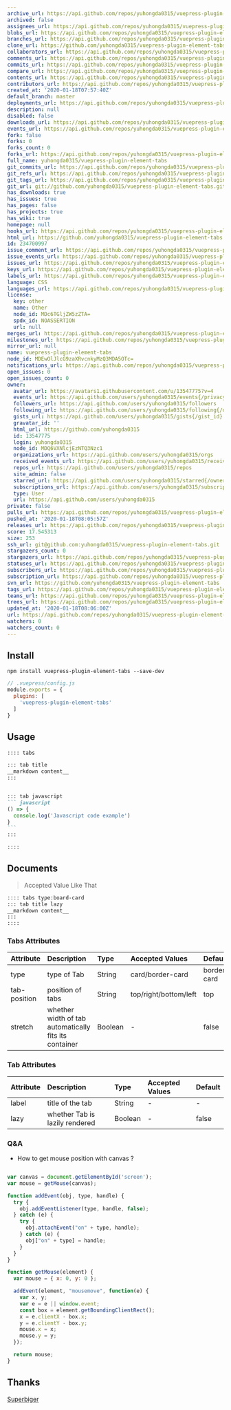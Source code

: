```yaml
---
archive_url: https://api.github.com/repos/yuhongda0315/vuepress-plugin-element-tabs/{archive_format}{/ref}
archived: false
assignees_url: https://api.github.com/repos/yuhongda0315/vuepress-plugin-element-tabs/assignees{/user}
blobs_url: https://api.github.com/repos/yuhongda0315/vuepress-plugin-element-tabs/git/blobs{/sha}
branches_url: https://api.github.com/repos/yuhongda0315/vuepress-plugin-element-tabs/branches{/branch}
clone_url: https://github.com/yuhongda0315/vuepress-plugin-element-tabs.git
collaborators_url: https://api.github.com/repos/yuhongda0315/vuepress-plugin-element-tabs/collaborators{/collaborator}
comments_url: https://api.github.com/repos/yuhongda0315/vuepress-plugin-element-tabs/comments{/number}
commits_url: https://api.github.com/repos/yuhongda0315/vuepress-plugin-element-tabs/commits{/sha}
compare_url: https://api.github.com/repos/yuhongda0315/vuepress-plugin-element-tabs/compare/{base}...{head}
contents_url: https://api.github.com/repos/yuhongda0315/vuepress-plugin-element-tabs/contents/{+path}
contributors_url: https://api.github.com/repos/yuhongda0315/vuepress-plugin-element-tabs/contributors
created_at: '2020-01-18T07:57:40Z'
default_branch: master
deployments_url: https://api.github.com/repos/yuhongda0315/vuepress-plugin-element-tabs/deployments
description: null
disabled: false
downloads_url: https://api.github.com/repos/yuhongda0315/vuepress-plugin-element-tabs/downloads
events_url: https://api.github.com/repos/yuhongda0315/vuepress-plugin-element-tabs/events
fork: false
forks: 0
forks_count: 0
forks_url: https://api.github.com/repos/yuhongda0315/vuepress-plugin-element-tabs/forks
full_name: yuhongda0315/vuepress-plugin-element-tabs
git_commits_url: https://api.github.com/repos/yuhongda0315/vuepress-plugin-element-tabs/git/commits{/sha}
git_refs_url: https://api.github.com/repos/yuhongda0315/vuepress-plugin-element-tabs/git/refs{/sha}
git_tags_url: https://api.github.com/repos/yuhongda0315/vuepress-plugin-element-tabs/git/tags{/sha}
git_url: git://github.com/yuhongda0315/vuepress-plugin-element-tabs.git
has_downloads: true
has_issues: true
has_pages: false
has_projects: true
has_wiki: true
homepage: null
hooks_url: https://api.github.com/repos/yuhongda0315/vuepress-plugin-element-tabs/hooks
html_url: https://github.com/yuhongda0315/vuepress-plugin-element-tabs
id: 234700997
issue_comment_url: https://api.github.com/repos/yuhongda0315/vuepress-plugin-element-tabs/issues/comments{/number}
issue_events_url: https://api.github.com/repos/yuhongda0315/vuepress-plugin-element-tabs/issues/events{/number}
issues_url: https://api.github.com/repos/yuhongda0315/vuepress-plugin-element-tabs/issues{/number}
keys_url: https://api.github.com/repos/yuhongda0315/vuepress-plugin-element-tabs/keys{/key_id}
labels_url: https://api.github.com/repos/yuhongda0315/vuepress-plugin-element-tabs/labels{/name}
language: CSS
languages_url: https://api.github.com/repos/yuhongda0315/vuepress-plugin-element-tabs/languages
license:
  key: other
  name: Other
  node_id: MDc6TGljZW5zZTA=
  spdx_id: NOASSERTION
  url: null
merges_url: https://api.github.com/repos/yuhongda0315/vuepress-plugin-element-tabs/merges
milestones_url: https://api.github.com/repos/yuhongda0315/vuepress-plugin-element-tabs/milestones{/number}
mirror_url: null
name: vuepress-plugin-element-tabs
node_id: MDEwOlJlcG9zaXRvcnkyMzQ3MDA5OTc=
notifications_url: https://api.github.com/repos/yuhongda0315/vuepress-plugin-element-tabs/notifications{?since,all,participating}
open_issues: 0
open_issues_count: 0
owner:
  avatar_url: https://avatars1.githubusercontent.com/u/13547775?v=4
  events_url: https://api.github.com/users/yuhongda0315/events{/privacy}
  followers_url: https://api.github.com/users/yuhongda0315/followers
  following_url: https://api.github.com/users/yuhongda0315/following{/other_user}
  gists_url: https://api.github.com/users/yuhongda0315/gists{/gist_id}
  gravatar_id: ''
  html_url: https://github.com/yuhongda0315
  id: 13547775
  login: yuhongda0315
  node_id: MDQ6VXNlcjEzNTQ3Nzc1
  organizations_url: https://api.github.com/users/yuhongda0315/orgs
  received_events_url: https://api.github.com/users/yuhongda0315/received_events
  repos_url: https://api.github.com/users/yuhongda0315/repos
  site_admin: false
  starred_url: https://api.github.com/users/yuhongda0315/starred{/owner}{/repo}
  subscriptions_url: https://api.github.com/users/yuhongda0315/subscriptions
  type: User
  url: https://api.github.com/users/yuhongda0315
private: false
pulls_url: https://api.github.com/repos/yuhongda0315/vuepress-plugin-element-tabs/pulls{/number}
pushed_at: '2020-01-18T08:05:57Z'
releases_url: https://api.github.com/repos/yuhongda0315/vuepress-plugin-element-tabs/releases{/id}
score: 17.545313
size: 253
ssh_url: git@github.com:yuhongda0315/vuepress-plugin-element-tabs.git
stargazers_count: 0
stargazers_url: https://api.github.com/repos/yuhongda0315/vuepress-plugin-element-tabs/stargazers
statuses_url: https://api.github.com/repos/yuhongda0315/vuepress-plugin-element-tabs/statuses/{sha}
subscribers_url: https://api.github.com/repos/yuhongda0315/vuepress-plugin-element-tabs/subscribers
subscription_url: https://api.github.com/repos/yuhongda0315/vuepress-plugin-element-tabs/subscription
svn_url: https://github.com/yuhongda0315/vuepress-plugin-element-tabs
tags_url: https://api.github.com/repos/yuhongda0315/vuepress-plugin-element-tabs/tags
teams_url: https://api.github.com/repos/yuhongda0315/vuepress-plugin-element-tabs/teams
trees_url: https://api.github.com/repos/yuhongda0315/vuepress-plugin-element-tabs/git/trees{/sha}
updated_at: '2020-01-18T08:06:00Z'
url: https://api.github.com/repos/yuhongda0315/vuepress-plugin-element-tabs
watchers: 0
watchers_count: 0
---
```



## Install

```shell
npm install vuepress-plugin-element-tabs --save-dev
```

```javascript
// .vuepress/config.js
module.exports = {
  plugins: [
    'vuepress-plugin-element-tabs'
  ]
}
```

## Usage

~~~ md
:::: tabs

::: tab title
__markdown content__
:::


::: tab javascript
``` javascript
() => {
  console.log('Javascript code example')
}
```
:::

::::

~~~

## Documents
> Accepted Value Like That
~~~md
:::: tabs type:board-card
::: tab title lazy
__markdown content__
:::
::::
~~~

### Tabs Attributes
|Attribute|Description|Type|Accepted Values|Default|
|:--|:--|:--|:--|:--|
|type|type of Tab|String|card/border-card|border-card|
|tab-position|position of tabs|String|top/right/bottom/left|top|
|stretch|whether width of tab automatically fits its container|Boolean|-|false|


### Tab Attributes
|Attribute|Description|Type|Accepted Values|Default|
|:--|:--|:--|:--|:--|
|label|title of the tab|String|-|-|
|lazy|whether Tab is lazily rendered|Boolean|-|false|

### Q&A
* How to get mouse position with canvas ?
```javascript

var canvas = document.getElementById('screen');
var mouse = getMouse(canvas);

function addEvent(obj, type, handle) {
  try {
    obj.addEventListener(type, handle, false);
  } catch (e) {
    try {
      obj.attachEvent("on" + type, handle);
    } catch (e) {
      obj["on" + type] = handle;
    }
  }
}

function getMouse(element) {
  var mouse = { x: 0, y: 0 };

  addEvent(element, "mousemove", function(e) {
    var x, y;
    var e = e || window.event;
    const box = element.getBoundingClientRect();
    x = e.clientX - box.x;
    y = e.clientY - box.y;
    mouse.x = x;
    mouse.y = y;
  });

  return mouse;
}
```

## Thanks

[Superbiger](https://github.com/superbiger/vuepress-plugin-tabs)